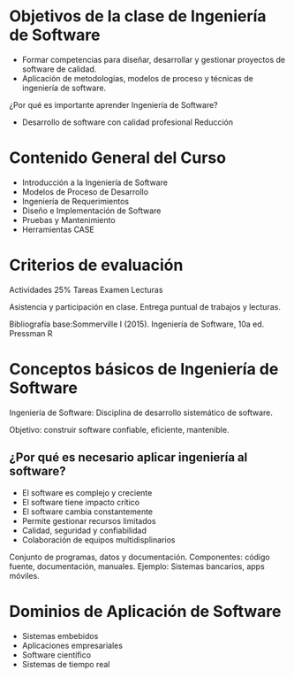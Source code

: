 
# Objetivos de la clase de Ingeniería de Software

- Formar competencias para diseñar, desarrollar y gestionar proyectos de software de calidad.
- Aplicación de metodologías, modelos de proceso y técnicas de ingeniería de software.


¿Por qué es importante aprender Ingeniería de Software?
- Desarrollo de software con calidad profesional
Reducción


# Contenido General del Curso
- Introducción a la Ingeniería de Software
- Modelos de Proceso de Desarrollo
- Ingeniería de Requerimientos
- Diseño e Implementación de Software
- Pruebas y Mantenimiento
- Herramientas CASE

# Criterios de evaluación

Actividades 25%
Tareas
Examen
Lecturas


Asistencia y participación en clase.
Entrega puntual de trabajos y lecturas.


Bibliografía base:Sommerville I (2015). Ingeniería de Software, 10a ed.
Pressman R

# Conceptos básicos de Ingeniería de Software

Ingeniería de Software: Disciplina de desarrollo sistemático de software.

Objetivo: construir software confiable, eficiente, mantenible.

## ¿Por qué es necesario aplicar ingeniería al software?

- El software es complejo y creciente
- El software tiene impacto crítico
- El software cambia constantemente
- Permite gestionar recursos limitados
- Calidad, seguridad y confiabilidad
- Colaboración de equipos multidisplinarios


Conjunto de programas, datos y documentación.
Componentes: código fuente, documentación, manuales.
Ejemplo: Sistemas bancarios, apps móviles.


# Dominios de Aplicación de Software

- Sistemas embebidos
- Aplicaciones empresariales
- Software científico
- Sistemas de tiempo real
